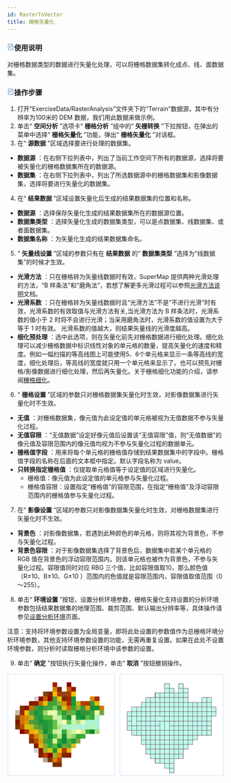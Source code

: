 ```yaml
---
id: RasterToVector
title: 栅格矢量化
---
```

### ![](../../img/read.gif)使用说明

对栅格数据类型的数据进行矢量化处理，可以将栅格数据集转化成点、线、面数据集。

### ![](../../img/read.gif)操作步骤

1. 打开“ExerciseData/RasterAnalysis”文件夹下的“Terrain”数据源，其中有分辨率为100米的 DEM 数据，我们用此数据来做示例。
2. 单击“ **空间分析** ”选项卡“ **栅格分析** ”组中的“ **矢栅转换** ”下拉按钮，在弹出的菜单中选择“ **栅格矢量化** ”功能，弹出“ **栅格矢量化** ”对话框。 
3. 在“ **源数据** ”区域选择要进行处理的数据集。 
* **数据源** ：在右侧下拉列表中，列出了当前工作空间下所有的数据源，选择将要被矢量化的栅格数据集所在的数据源。
* **数据集** ：在右侧下拉列表中，列出了所选数据源中的栅格数据集和影像数据集，选择将要进行矢量化的数据集。
4. 在“ **结果数据** ”区域设置矢量化后生成的结果数据集的位置和名称。 
* **数据源** ：选择保存矢量化生成的结果数据集所在的数据源位置。
* **数据集类型** ：选择矢量化生成的数据集类型，可以是点数据集、线数据集、或者面数据集。
* **数据集名称** ：为矢量化生成的结果数据集命名。
5. “ **矢量线设置** ”区域的参数只有在 **结果数据** 的“ **数据集类型** ”选择为“线数据集”的时候才生效。 
* **光滑方法** ：只在栅格转为矢量线数据时有效，SuperMap 提供两种光滑处理的方法，“B 样条法”和“磨角法”，若想了解更多光滑过程可以参照[光滑方法说明](../../DataProcessing/Vector/SmoothMeth.htm)文档。
* **光滑系数** ：只在栅格转为矢量线数据时且“光滑方法”不是“不进行光滑”时有效，光滑系数的有效取值与光滑方法有关,当光滑方法为 B 样条法时，光滑系数的值小于 2 时将不会进行光滑；当采用磨角法时，光滑系数的值设置为大于等于 1 时有效。 光滑系数的值越大，则结果矢量线的光滑度越高。
* **细化预处理** ：选中此选项，则在矢量化前先对栅格数据进行细化处理。细化处理可以减少栅格数据中标识线性对象的单元格的数量，提高矢量化的速度和精度。例如一幅扫描的等高线图上可能使用5、6个单元格来显示一条等高线的宽度，细化处理后，等高线的宽度就只用一个单元格来显示了。也可以预先对栅格/影像数据进行细化处理，然后再矢量化。关于栅格细化功能的介绍，请参阅[栅格细化](ThinRaster.htm)。

6. “ **栅格设置** ”区域的参数只对栅格数据集矢量化时生效，对影像数据集进行矢量化时不生效。 
* **无值** ：对栅格数据集，像元值为此设定值的单元格被视为无值数据不参与矢量化过程。
* **无值容限** ：“无值数据”设定好像元值后设置该“无值容限”值，则“无值数据”的像元值及容限范围内的像元值均视为不参与矢量化过程的数据单元。
* **栅格值字段** ：用来将每个单元格的栅格值存储到结果数据集中的字段中。栅格值字段的名称在后面的文本框中指定。默认字段名称为 value。
* **只转换指定栅格值** ：仅提取单元格值等于设定值的区域进行矢量化。 
  * 栅格值：像元值为此设定值的单元格参与矢量化过程。
  * 栅格值容限：设置指定“栅格值”的容限范围，在指定“栅格值"及浮动容限范围内的栅格值参与矢量化过程。
7. 在“ **影像设置** ”区域的参数只对影像数据集矢量化时生效，对栅格数据集进行矢量化时不生效。 
* **背景色** ：对影像数据集，若遇到此种颜色的单元格，则将其视为背景色，不参与矢量化过程。 
* **背景色容限** ：对于影像数据集选择了背景色后，数据集中若某个单元格的 RGB 值在背景色的浮动容限范围内，则该单元格也被作为背景色，不参与矢量化过程。容限值同时对应 RBG 三个值，比如容限值取10，那么颜色值（R±10、B±10、G±10 ）范围内的色值就是容限范围内，容限值取值范围（0～255）。
8. 单击“ **环境设置** ”按钮，设置分析环境参数，栅格矢量化支持设置的分析环境参数包括结果数据集的地理范围、裁剪范围、默认输出分辨率等，具体操作请参见[设置分析环境](../Raster/AnalystEnvironment.htm)页面。 

注意：支持将环境参数设置为全局变量，即将此处设置的参数值作为总栅格环境分析环境参数，其他支持环境参数设置的功能，无需再重复设置。如果在此处不设置环境参数，则分析时读取栅格分析环境中该参数的设置。

9. 单击“ **确定** ”按钮执行矢量化操作，单击“ **取消** ”按钮撤销操作。  

![](img/RasterToVectorResult.png)  
